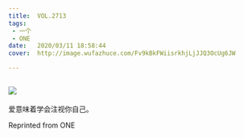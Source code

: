 ```yaml
---
title:	VOL.2713
tags:
 - 一个
 - ONE
date:	2020/03/11 18:58:44
cover:	http://image.wufazhuce.com/Fv9kBkFWiisrkhjLjJJQ3OcUg6JW

---
```

![](http://image.wufazhuce.com/Fv9kBkFWiisrkhjLjJJQ3OcUg6JW)
---

爱意味着学会注视你自己。
 
Reprinted from ONE
